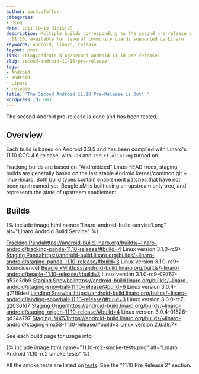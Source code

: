 ```yaml
---
author: zach.pfeffer
categories:
- blog
date: 2011-10-19 01:15:25
description: Multiple builds corresponding to the second pre-release of Linaro Android
  11.10, available for several community boards supported by Linaro.
keywords: android, linaro, release
layout: post
link: /blog/android-blog/second-android-11-10-pre-release/
slug: second-android-11-10-pre-release
tags:
- Android
- android
- Linaro
- release
title: 'The Second Android 11.10 Pre-Release is Out! '
wordpress_id: 603
---
```


The second Android pre-release is done and has been tested.

## Overview

Each build is based on Android 2.3.5 and has been compiled with Linaro's 11.10 GCC 4.6 release, with `-O3` and `strict-aliasing` turned on.

Tracking builds are based on "Androidized" Linus HEAD trees, staging builds are generally based on the last stable Android kernel/common.git + linux-linaro. Both build types contain enablement patches that have not been upstreamed yet. Beagle xM is built using an upstream only tree, and represents the state of upstream enablement.  

## Builds

{% include image.html name="linaro-android-build-service1.png" alt="Linaro Android Build Service" %}


[Tracking Panda]()https://android-build.linaro.org/builds/~linaro-android/tracking-panda-11.10-release/#build=4 Linux version 3.1.0-rc9+
[Staging Panda]()https://android-build.linaro.org/builds/~linaro-android/staging-panda-11.10-release/#build=3 Linux version 3.1.0-rc9+ (coincidence)
[Beagle xM]()https://android-build.linaro.org/builds/~linaro-android/beagle-11.10-release/#build=3 Linux version 3.1.0-rc9-09767-g52e3db9
[Staging Snowball]()https://android-build.linaro.org/builds/~linaro-android/staging-snowball-11.10-release/#build=6 Linux version 3.0.4-g7118ded
[Landing Snowball]()https://android-build.linaro.org/builds/~linaro-android/landing-snowball-11.10-release/#build=3 Linux version 3.0.0-rc7-g2036fd7
[Staging Origen]()https://android-build.linaro.org/builds/~linaro-android/staging-origen-11.10-release/#build=4 Linux version  3.0.4-01826-gd24a797
[Staging iMX53]()https://android-build.linaro.org/builds/~linaro-android/staging-imx53-11.10-release/#build=3 Linux version 2.6.38.7+

See each build page for usage info.

{% include image.html name="11.10-rc2-smoke-tests.png" alt="Linaro Android 11.10-rc2 smoke tests" %}

All the smoke tests are listed on [tests](https://docs.google.com/a/linaro.org/spreadsheet/ccc?key=0AnpUtxWjZbP9dGFDUk5kNXBoeWZDb3MyUmJ4cnBHTEE&hl=en_US#gid=0). See the "11.10 Pre Release 2" section.